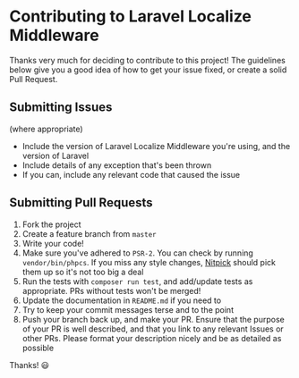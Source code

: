 # Contributing to Laravel Localize Middleware

Thanks very much for deciding to contribute to this project! The guidelines below
give you a good idea of how to get your issue fixed, or create a solid Pull Request.

## Submitting Issues

(where appropriate)

* Include the version of Laravel Localize Middleware you're using, and the version of Laravel
* Include details of any exception that's been thrown
* If you can, include any relevant code that caused the issue

## Submitting Pull Requests

1. Fork the project
2. Create a feature branch from `master`
3. Write your code!
4. Make sure you've adhered to `PSR-2`. You can check by running `vendor/bin/phpcs`. If you miss any style changes, [Nitpick](https://nitpick-ci.com/) should pick them up so it's not too big a deal
5. Run the tests with `composer run test`, and add/update tests as appropriate. PRs without tests won't be merged!
6. Update the documentation in `README.md` if you need to
7. Try to keep your commit messages terse and to the point
8. Push your branch back up, and make your PR. Ensure that the purpose of your PR is well described, and that you link to any relevant Issues or other PRs. Please format your description nicely and be as detailed as possible

Thanks! :smiley:
